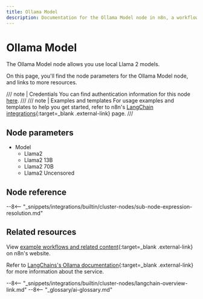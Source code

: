 ```yaml
---
title: Ollama Model
description: Documentation for the Ollama Model node in n8n, a workflow automation platform. Includes details of operations and configuration, and links to examples and credentials information.
---
```


# Ollama Model

The Ollama Model node allows you use local Llama 2 models.

On this page, you'll find the node parameters for the Ollama Model node, and links to more resources.

/// note | Credentials
You can find authentication information for this node [here](/integrations/builtin/credentials/ollama/).
///
/// note | Examples and templates
For usage examples and templates to help you get started, refer to n8n's [LangChain integrations](https://n8n.io/integrations/ollama-model/){:target=_blank .external-link} page.
///	
## Node parameters

* Model
	* Llama2
	* Llama2 13B
	* Llama2 70B
	* Llama2 Uncensored

## Node reference

--8<-- "_snippets/integrations/builtin/cluster-nodes/sub-node-expression-resolution.md"

## Related resources

View [example workflows and related content](https://n8n.io/integrations/ollama-model/){:target=_blank .external-link} on n8n's website.

Refer to [LangChains's Ollama documentation](https://js.langchain.com/docs/modules/model_io/models/llms/integrations/ollama){:target=_blank .external-link} for more information about the service.

--8<-- "_snippets/integrations/builtin/cluster-nodes/langchain-overview-link.md"
--8<-- "_glossary/ai-glossary.md"
